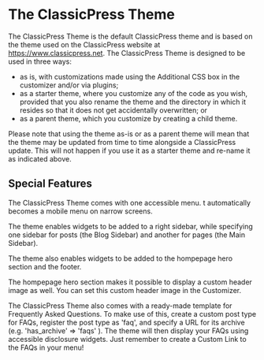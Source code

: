 # The ClassicPress Theme

The ClassicPress Theme is the default ClassicPress theme and is based on the theme used on the ClassicPress website at https://www.classicpress.net. The ClassicPress Theme is designed to be used in three ways:
- as is, with customizations made using the Additional CSS box in the customizer and/or via plugins;
- as a starter theme, where you customize any of the code as you wish, provided that you also rename the theme and the directory in which it resides so that it does not get accidentally overwritten; or
- as a parent theme, which you customize by creating a child theme.

Please note that using the theme as-is or as a parent theme will mean that the theme may be updated from time to time alongside a ClassicPress update. This will not happen if you use it as a starter theme and re-name it as indicated above.

## Special Features
The ClassicPress Theme comes with one accessible menu. t automatically becomes a mobile menu on narrow screens.

The theme enables widgets to be added to a right sidebar, while specifying one sidebar for posts (the Blog Sidebar) and another for pages (the Main Sidebar).

The theme also enables widgets to be added to the hompepage hero section and the footer.

The hompepage hero section makes it possible to display a custom header image as well. You can set this custom header image in the Customizer.

The ClassicPress Theme also comes with a ready-made template for Frequently Asked Questions. To make use of this, create a custom post type for FAQs, register the post type as 'faq', and specify a URL for its archive (e.g. 'has_archive' => 'faqs' ). The theme will then display your FAQs using accessible disclosure widgets. Just remember to create a Custom Link to the FAQs in your menu!
